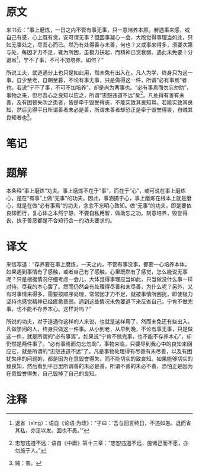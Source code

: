# 原文
来书云：“事上磨炼，一日之内不管有事无事，只一意培养本原。若遇事来感，或自己有感，心上既有觉，安可谓无事？但因事凝心一会，大段觉得事理当如此，只如无事处之，尽吾心而已。然乃有处得善与未善，何也？又或事来得多，须要次第与处，每因才力不足，辄为所困，虽极力扶起，而精神已觉衰弱。遇此未免要十分退省[^1]，宁不了事，不可不加培养。如何？”

所说工夫，就道通分上也只是如此用，然未免有出入在。凡人为学，终身只为这一事。自少至老，自朝至暮，不论有事无事，只是做得这一件，所谓“必有事焉”者也。若说“宁不了事，不可不加培养”，却是尚为两事也。“必有事焉而勿忘勿助”，事物之来，但尽吾心之良知以应之，所谓“忠恕违道不远”矣[^2]。凡处得有善有未善，及有困顿失次之患者，皆是牵于毁誉得丧，不能实致其良知耳。若能实致其良知，然后见得平日所谓善者未必是善，所谓未善者却恐正是牵于毁誉得丧，自贼其良知者也[^3]。
# 笔记

# 题解
本条释“事上磨炼”功夫。事上磨炼不在于“事”，而在于“心”，或可说在事上磨炼心，是在“有事”上做“无事”的功夫。因此，事涵摄于心，事上磨炼在根本上就是磨心，就是在做“必有事焉”的功夫，念念不忘明心致知。做“无事”的功夫，即是要依良知而行，复心体之本然宁静，不要自私用智，做助忘之功。刻意培养，毁誉得丧，执于善恶都是不合知行合一的功夫要求的。
# 译文
来信写道：“存养要在事上磨炼，一天之内，不管有事没事，都要一心培养本体。如果遇到事情有了感触，或者自己有了感触，心里既然有了感觉，怎么能说无事呢？只是根据情况仔细考虑一会儿，大体觉得事理应当如此，只当做没什么事一样对待，尽我的本心罢了。然而仍然会有处理得尽善和未尽善，为什么呢？另外，又有时事情来得多，需要按顺序处理，常常因才力不足，就被事情所困扰，即使极力坚持也感觉精神已经疲惫衰弱。遇到这些情况未免要退下来反省自己，宁肯不做完事，也不能不存养本心。这样对吗？”

所说的功夫，对于道通你这样的人来说，也就是这样用了，然而未免还有些出入。凡做学问的人，终身只做这一件事。从小到老，从早到晚，不论有事无事，只是做这一件，就是所谓的“必有事焉”。如果说“宁肯不做完事，也不能不存养本心”，却仍然是两件事了。“必有事焉而勿忘勿助”，事物来临，只要尽到我心中的良知来回应它，就是所谓的“忠恕违道不远”了。凡是事物处理得有尽善有未尽善，以及有困扰失序的问题的，都是因为在意毀誉得失，而不能切实的致良知。如果能够切实的致良知，然后看到平日里所谓善的未必是善，所谓不善的未必不善，恐怕正是因为在意毁誉得失，自己毁掉了自己的良知。
# 注释

[^1]: 退省（xǐng）：语自《论语·为政》：“子曰：‘吾与回言终日，不违如愚。退而省其私，亦足以发。回也不愚。’”
[^2]: 忠恕违道不远：语自《中庸》第十三章：“忠恕违道不远，施诸己而不愿，亦勿施于人。”
[^3]: 贼：害。